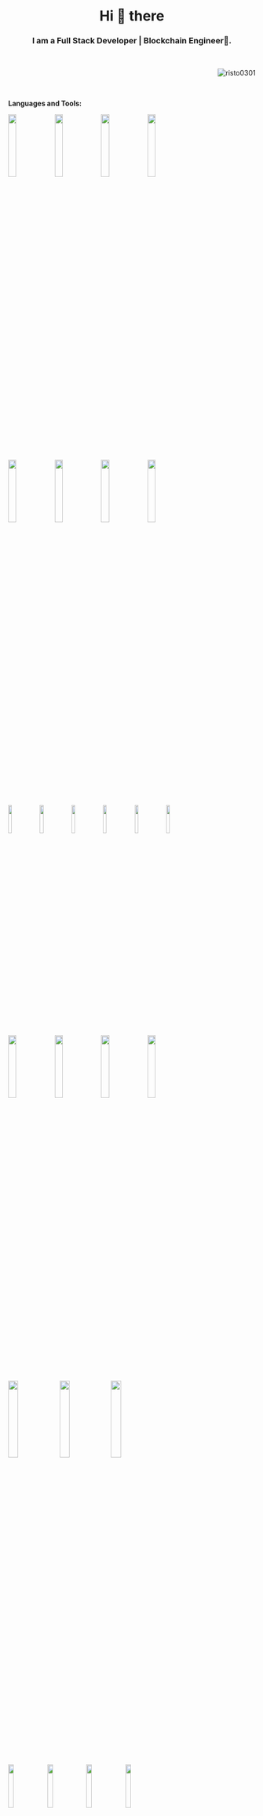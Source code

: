 <h1 align="center">Hi 👋 there</h1>
<h3 align="center">I am a Full Stack Developer | Blockchain Engineer🌟.</h3>
<br>
<p align="right"> <img src="https://komarev.com/ghpvc/?username=risto0301&label=Profile%20views&color=0e75b6&style=flat"
    alt="risto0301" /> 
  </p>
<br>

**Languages and Tools:**

<p>
  <code><img width='18%' src='https://www.vectorlogo.zone/logos/reactjs/reactjs-ar21.svg'/></code>
  <code><img width='18%' src='https://upload.wikimedia.org/wikipedia/commons/thumb/8/8e/Nextjs-logo.svg/800px-Nextjs-logo.svg.png'/></code>
  <code><img width='18%' src='https://www.vectorlogo.zone/logos/angular/angular-ar21.svg'/></code>
  <code><img width='18%' src='https://www.vectorlogo.zone/logos/vuejs/vuejs-ar21.svg'/></code>
  <br />
  <code><img width='18%' src='https://www.vectorlogo.zone/logos/nodejs/nodejs-ar21.svg'/></code>
  <code><img width='18%' src='https://www.vectorlogo.zone/logos/djangoproject/djangoproject-ar21.svg'/></code>
  <code><img width='18%' src='https://www.vectorlogo.zone/logos/laravel/laravel-ar21.svg'/></code>
  <code><img width='18%' src='https://www.vectorlogo.zone/logos/expressjs/expressjs-ar21.svg'/></code>
  <br />
  <code><img width='12%' src='https://www.vectorlogo.zone/logos/javascript/javascript-ar21.svg'/></code>
  <code><img width='12%' src='https://www.vectorlogo.zone/logos/typescriptlang/typescriptlang-ar21.svg'/></code>
  <code><img width='12%' src='https://www.vectorlogo.zone/logos/python/python-ar21.svg'/></code>
  <code><img width='12%' src='https://www.vectorlogo.zone/logos/php/php-ar21.svg'/></code>
  <code><img width='12%' src='https://www.vectorlogo.zone/logos/rust-lang/rust-lang-ar21.svg'/></code>
  <code><img width='12%' src='https://encrypted-tbn0.gstatic.com/images?q=tbn:ANd9GcQVt3A29FWA35kDD1MkvyC1LferPWSuZLT3cgLraYAFmIwoYf6H6yNAgT9rs68HAEnzWAY&usqp=CAU'/></code>
  <br />
  <code><img width="18%" src="https://www.vectorlogo.zone/logos/tailwindcss/tailwindcss-ar21.svg"></code>
  <code><img width="18%" src="https://www.vectorlogo.zone/logos/getbootstrap/getbootstrap-ar21.svg"></code>
  <code><img width="18%" src="https://www.vectorlogo.zone/logos/sass-lang/sass-lang-ar21.svg"></code>
  <code><img width="18%" src="https://encrypted-tbn0.gstatic.com/images?q=tbn:ANd9GcRT-fsUCSesKopV4ociDg1Z3kAWrYOyAFAq5Jghd1KhAm6KTkOxEqojHlYdmtiCJSwoPq4&usqp=CAU"></code>
  <br />
  <code><img width='20%' src='https://www.vectorlogo.zone/logos/mysql/mysql-ar21.svg'/></code>
  <code><img width='20%' src='https://www.vectorlogo.zone/logos/postgresql/postgresql-ar21.svg'/></code>
  <code><img width='20%' src='https://www.vectorlogo.zone/logos/mongodb/mongodb-ar21.svg'/></code>
  <br />
  <code><img width="15%" src="https://i.ytimg.com/vi/E8l4UryS73w/maxresdefault.jpg"></code>
  <code><img width="15%" src="https://www.vectorlogo.zone/logos/jestjsio/jestjsio-ar21.svg"></code>
  <code><img width="15%" src="https://www.vectorlogo.zone/logos/nginx/nginx-ar21.svg"></code>
  <code><img width="15%" src="https://www.vectorlogo.zone/logos/amazon_aws/amazon_aws-ar21.svg"></code>
  <br />
</p>

<p align="center">
  <img src="https://github-readme-streak-stats.herokuapp.com/?user=risto0301&theme=algolia" alt="risto0301" />
  <img src = "https://github-readme-stats.vercel.app/api/top-langs/?username=risto0301&theme=tokyonight">
</p>
## ⚡ Recent GitHub Activity
<a href="https://github.com/risto0301"><img alt="jay's Activity Graph" src="https://activity-graph.herokuapp.com/graph?username=risto0301&custom_title=Recent%20Activity&theme=react-dark" /></a>
